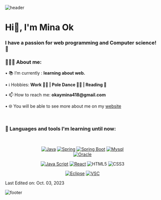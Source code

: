 ![header](https://capsule-render.vercel.app/api?type=waving&&color=gradient&height=100&section=header&fontSize=190)
<h1 align="left">Hi👋, I'm Mina Ok</h1>

<h3 align="left">I have a passion for web programming and Computer science! 🚀</h3>

<div align="left">
    <h3>👨🏽‍💻 About me:</h3>
        <p>• 📚 I’m currently : <b>learning about web.</b></p>
        <p>• ℹ️ Hobbies: <b> Work 👩‍💻 | Pole Dance 🤸‍♀️ | Reading 📖</b></p>
        <p>• 📫 How to reach me: <b>okaymina418@gmail.com</b></p>
        <p>• 🌐 You will be able to see more about me on my <a href="https://velog.io/@okaymina/">website</a>
</div><br>



<h3>🧰 Languages and tools I'm learning until now:</h3><br>
<div align = "center">  


[![Java](https://img.shields.io/badge/java-007396?logo=java&logoColor=white&style=for-the-badge)]()
[![Spring](https://img.shields.io/badge/Spring%20Framework-6DB33F?logo=Spring&logoColor=white&style=for-the-badge)]()
[![Spring Boot](https://img.shields.io/badge/Spring%20Boot-6DB33F?logo=Spring%20Boot&logoColor=white&style=for-the-badge)]()
[![Mysql](https://img.shields.io/badge/mysql-4479A1?logo=mysql&logoColor=white&style=for-the-badge)]()  
[![Oracle](https://img.shields.io/badge/oracle-F80000?style=for-the-badge&logo=oracle&logoColor=white)]()

[![Java Script](https://img.shields.io/badge/javascript-F7DF1E?logo=JavaScript&logoColor=black&style=for-the-badge)]()
[![React](https://img.shields.io/badge/react-61DAFB?logo=React&logoColor=white&style=for-the-badge)]()
![HTML5](https://img.shields.io/badge/html5-%23E34F26.svg?style=for-the-badge&logo=html5&logoColor=white)
![CSS3](https://img.shields.io/badge/css3-%231572B6.svg?style=for-the-badge&logo=css3&logoColor=white)  

[![Eclipse](https://img.shields.io/badge/eclipse-2C2255?logo=eclipse&logoColor=white&style=for-the-badge)]() 
[![VSC](https://img.shields.io/badge/visual%20studio%20code-007ACC?logo=visual%20studio%20code&logoColor=white&style=for-the-badge)]()
    

</div>





Last Edited on: Oct. 03, 2023

![footer](https://capsule-render.vercel.app/api?type=waving&&color=gradient&height=100&section=footer&fontSize=90)

